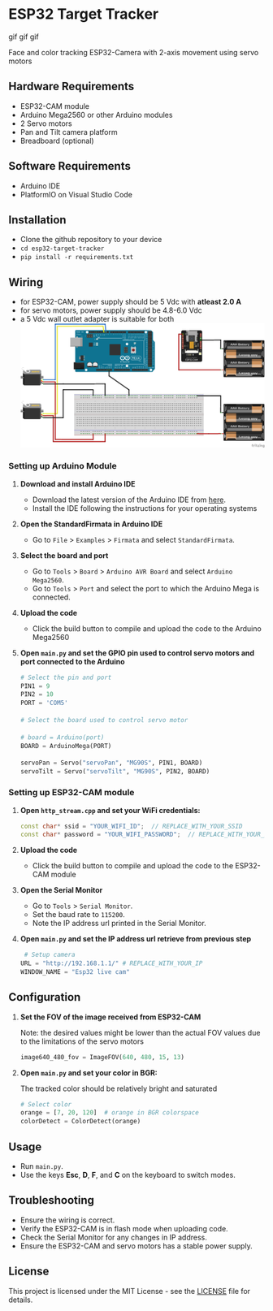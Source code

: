 # ESP32 Target Tracker

gif gif gif

Face and color tracking ESP32-Camera with 2-axis movement using servo motors

## Hardware Requirements

- ESP32-CAM module
- Arduino Mega2560 or other Arduino modules
- 2 Servo motors
- Pan and Tilt camera platform
- Breadboard (optional)

## Software Requirements

- Arduino IDE 
- PlatformIO on Visual Studio Code

## Installation
- Clone the github repository to your device
- `cd esp32-target-tracker`
- `pip install -r requirements.txt`

## Wiring
- for ESP32-CAM, power supply should be 5 Vdc with **atleast 2.0 A**
- for servo motors, power supply should be 4.8-6.0 Vdc
- a 5 Vdc wall outlet adapter is suitable for both
![screenshot](docs/images/wiring_diagram.png)

### Setting up Arduino Module

1. **Download and install Arduino IDE**
   - Download the latest version of the Arduino IDE from [here](https://www.arduino.cc/en/software).
   - Install the IDE following the instructions for your operating systems

2. **Open the StandardFirmata in Arduino IDE**
   - Go to `File` > `Examples` > `Firmata` and select `StandardFirmata`.

3. **Select the board and port**
   - Go to `Tools` > `Board` > `Arduino AVR Board` and select `Arduino Mega2560`.
   - Go to `Tools` > `Port` and select the port to which the Arduino Mega is connected.

4. **Upload the code**
   - Click the build button to compile and upload the code to the Arduino Mega2560

5. **Open `main.py` and set the GPIO pin used to control servo motors and port connected to the Arduino**

    ```python
    # Select the pin and port
    PIN1 = 9
    PIN2 = 10   
    PORT = 'COM5'
    
    # Select the board used to control servo motor
    
    # board = Arduino(port)   
    BOARD = ArduinoMega(PORT)

    servoPan = Servo("servoPan", "MG90S", PIN1, BOARD)
    servoTilt = Servo("servoTilt", "MG90S", PIN2, BOARD)

### Setting up ESP32-CAM module

1. **Open `http_stream.cpp` and set your WiFi credentials:**

    ```cpp
    const char* ssid = "YOUR_WIFI_ID";  // REPLACE_WITH_YOUR_SSID
    const char* password = "YOUR_WIFI_PASSWORD";  // REPLACE_WITH_YOUR_PASSWORD

2. **Upload the code**
   - Click the build button to compile and upload the code to the ESP32-CAM module

3. **Open the Serial Monitor**
   - Go to `Tools` > `Serial Monitor`.
   - Set the baud rate to `115200`.
   - Note the IP address url printed in the Serial Monitor.

4. **Open `main.py` and set the IP address url retrieve from previous step**
    ```python
     # Setup camera
    URL = "http://192.168.1.1/" # REPLACE_WITH_YOUR_IP
    WINDOW_NAME = "Esp32 live cam"

## Configuration

1. **Set the FOV of the image received from ESP32-CAM** 
    
    Note: the desired values might be lower than the actual FOV values due to the limitations of the servo motors 
    ```python
    image640_480_fov = ImageFOV(640, 480, 15, 13)
   

2. **Open `main.py` and set your color in BGR:**
    
    The tracked color should be relatively bright and saturated
    ```python
    # Select color
    orange = [7, 20, 120]  # orange in BGR colorspace
    colorDetect = ColorDetect(orange)

## Usage

- Run `main.py`.
- Use the keys **Esc**, **D**, **F**, and **C** on the keyboard to switch modes.

## Troubleshooting

- Ensure the wiring is correct.
- Verify the ESP32-CAM is in flash mode when uploading code.
- Check the Serial Monitor for any changes in IP address.
- Ensure the ESP32-CAM and servo motors has a stable power supply.

## License

This project is licensed under the MIT License - see the [LICENSE](LICENSE) file for details.